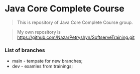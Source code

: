# Java Core Complete Course

> This is repository of Java Core Complete Course group. 

> My own repository is https://github.com/NazarPetryshyn/SoftserveTraining.git

### List of branches

- main - tempate for new branches;
- dev - examles from trainings;

